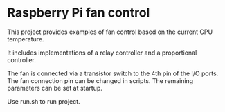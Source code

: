 # Raspberry Pi fan control

This project provides examples of fan control based on the current CPU temperature.

It includes implementations of a relay controller and a proportional controller. 

The fan is connected via a transistor switch to the 4th pin of the I/O ports. The fan connection pin can be changed in scripts. The remaining parameters can be set at startup.

Use run.sh to run project.
